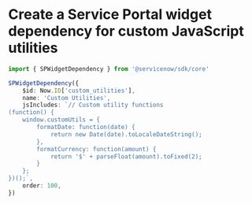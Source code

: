 # Create a Service Portal widget dependency for custom JavaScript utilities

```typescript
import { SPWidgetDependency } from '@servicenow/sdk/core'

SPWidgetDependency({
    $id: Now.ID['custom_utilities'],
    name: 'Custom Utilities',
    jsIncludes: `// Custom utility functions
(function() {
    window.customUtils = {
        formatDate: function(date) {
            return new Date(date).toLocaleDateString();
        },
        formatCurrency: function(amount) {
            return '$' + parseFloat(amount).toFixed(2);
        }
    };
})();`,
    order: 100,
})
```
